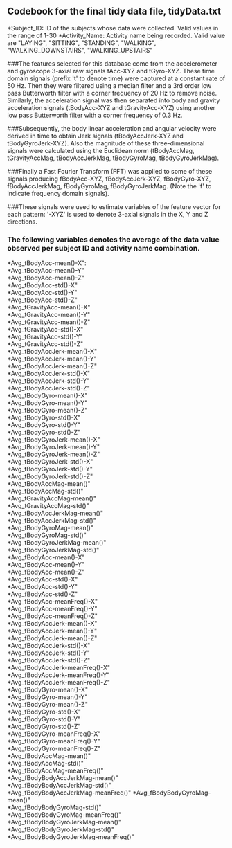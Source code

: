 ## Codebook for the final tidy data file, tidyData.txt 

*Subject_ID: ID of the subjects whose data were collected. Valid values in the range of 1-30 
*Activity_Name: Activity name being recorded. Valid value are 
"LAYING", "SITTING", "STANDING", "WALKING", "WALKING_DOWNSTAIRS", "WALKING_UPSTAIRS"

###The features selected for this database come from the accelerometer and gyroscope 3-axial raw signals tAcc-XYZ and tGyro-XYZ. These time domain signals (prefix 't' to denote time) were captured at a constant rate of 50 Hz. Then they were filtered using a median filter and a 3rd order low pass Butterworth filter with a corner frequency of 20 Hz to remove noise. Similarly, the acceleration signal was then separated into body and gravity acceleration signals (tBodyAcc-XYZ and tGravityAcc-XYZ) using another low pass Butterworth filter with a corner frequency of 0.3 Hz. 

###Subsequently, the body linear acceleration and angular velocity were derived in time to obtain Jerk signals (tBodyAccJerk-XYZ and tBodyGyroJerk-XYZ). Also the magnitude of these three-dimensional signals were calculated using the Euclidean norm (tBodyAccMag, tGravityAccMag, tBodyAccJerkMag, tBodyGyroMag, tBodyGyroJerkMag). 

###Finally a Fast Fourier Transform (FFT) was applied to some of these signals producing fBodyAcc-XYZ, fBodyAccJerk-XYZ, fBodyGyro-XYZ, fBodyAccJerkMag, fBodyGyroMag, fBodyGyroJerkMag. (Note the 'f' to indicate frequency domain signals). 

###These signals were used to estimate variables of the feature vector for each pattern: '-XYZ' is used to denote 3-axial signals in the X, Y and Z directions.

### The following variables denotes the average of the data value observed per subject ID and activity name combination. 

*Avg_tBodyAcc-mean()-X":               
*Avg_tBodyAcc-mean()-Y"               
*Avg_tBodyAcc-mean()-Z"               
*Avg_tBodyAcc-std()-X"               
*Avg_tBodyAcc-std()-Y"                
*Avg_tBodyAcc-std()-Z"                
*Avg_tGravityAcc-mean()-X"           
*Avg_tGravityAcc-mean()-Y"            
*Avg_tGravityAcc-mean()-Z"            
*Avg_tGravityAcc-std()-X"            
*Avg_tGravityAcc-std()-Y"             
*Avg_tGravityAcc-std()-Z"             
*Avg_tBodyAccJerk-mean()-X"          
*Avg_tBodyAccJerk-mean()-Y"           
*Avg_tBodyAccJerk-mean()-Z"           
*Avg_tBodyAccJerk-std()-X"           
*Avg_tBodyAccJerk-std()-Y"            
*Avg_tBodyAccJerk-std()-Z"            
*Avg_tBodyGyro-mean()-X"             
*Avg_tBodyGyro-mean()-Y"              
*Avg_tBodyGyro-mean()-Z"              
*Avg_tBodyGyro-std()-X"              
*Avg_tBodyGyro-std()-Y"               
*Avg_tBodyGyro-std()-Z"               
*Avg_tBodyGyroJerk-mean()-X"         
*Avg_tBodyGyroJerk-mean()-Y"          
*Avg_tBodyGyroJerk-mean()-Z"          
*Avg_tBodyGyroJerk-std()-X"          
*Avg_tBodyGyroJerk-std()-Y"           
*Avg_tBodyGyroJerk-std()-Z"           
*Avg_tBodyAccMag-mean()"             
*Avg_tBodyAccMag-std()"               
*Avg_tGravityAccMag-mean()"           
*Avg_tGravityAccMag-std()"           
*Avg_tBodyAccJerkMag-mean()"          
*Avg_tBodyAccJerkMag-std()"           
*Avg_tBodyGyroMag-mean()"            
*Avg_tBodyGyroMag-std()"              
*Avg_tBodyGyroJerkMag-mean()"         
*Avg_tBodyGyroJerkMag-std()"         
*Avg_fBodyAcc-mean()-X"               
*Avg_fBodyAcc-mean()-Y"               
*Avg_fBodyAcc-mean()-Z"              
*Avg_fBodyAcc-std()-X"                
*Avg_fBodyAcc-std()-Y"                
*Avg_fBodyAcc-std()-Z"               
*Avg_fBodyAcc-meanFreq()-X"           
*Avg_fBodyAcc-meanFreq()-Y"           
*Avg_fBodyAcc-meanFreq()-Z"          
*Avg_fBodyAccJerk-mean()-X"           
*Avg_fBodyAccJerk-mean()-Y"           
*Avg_fBodyAccJerk-mean()-Z"          
*Avg_fBodyAccJerk-std()-X"            
*Avg_fBodyAccJerk-std()-Y"            
*Avg_fBodyAccJerk-std()-Z"           
*Avg_fBodyAccJerk-meanFreq()-X"       
*Avg_fBodyAccJerk-meanFreq()-Y"       
*Avg_fBodyAccJerk-meanFreq()-Z"      
*Avg_fBodyGyro-mean()-X"              
*Avg_fBodyGyro-mean()-Y"              
*Avg_fBodyGyro-mean()-Z"             
*Avg_fBodyGyro-std()-X"               
*Avg_fBodyGyro-std()-Y"               
*Avg_fBodyGyro-std()-Z"              
*Avg_fBodyGyro-meanFreq()-X"          
*Avg_fBodyGyro-meanFreq()-Y"          
*Avg_fBodyGyro-meanFreq()-Z"         
*Avg_fBodyAccMag-mean()"              
*Avg_fBodyAccMag-std()"               
*Avg_fBodyAccMag-meanFreq()"         
*Avg_fBodyBodyAccJerkMag-mean()"      
*Avg_fBodyBodyAccJerkMag-std()"       
*Avg_fBodyBodyAccJerkMag-meanFreq()" 
*Avg_fBodyBodyGyroMag-mean()"         
*Avg_fBodyBodyGyroMag-std()"          
*Avg_fBodyBodyGyroMag-meanFreq()"    
*Avg_fBodyBodyGyroJerkMag-mean()"     
*Avg_fBodyBodyGyroJerkMag-std()"      
*Avg_fBodyBodyGyroJerkMag-meanFreq()"

